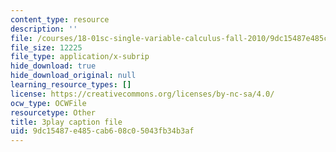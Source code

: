 ```yaml
---
content_type: resource
description: ''
file: /courses/18-01sc-single-variable-calculus-fall-2010/9dc15487e485cab608c05043fb34b3af_e4cURLXGjrM.srt
file_size: 12225
file_type: application/x-subrip
hide_download: true
hide_download_original: null
learning_resource_types: []
license: https://creativecommons.org/licenses/by-nc-sa/4.0/
ocw_type: OCWFile
resourcetype: Other
title: 3play caption file
uid: 9dc15487-e485-cab6-08c0-5043fb34b3af
---
```

